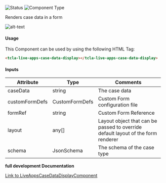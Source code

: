 
![Status][auto] ![Component Type][minor] <!--Component Meta {"created_by":"Auto", "reviewed_by":"Auto", "last_modified_by":"Auto", "comment":"display data"} Component Meta -->


<p>Renders case data in a form</p>

<p><img src="../live-apps-case-data-display.png" alt="alt-text" class="img-responsive" title="Image"></p>



#### Usage


This Component can be used by using the following HTML Tag:

```html
<tcla-live-apps-case-data-display></tcla-live-apps-case-data-display>
```

#### Inputs

Attribute | Type | Comments
--- | --- | ---
caseData | string | The case data
customFormDefs | CustomFormDefs | Custom Form configuration file
formRef | string | Custom Form Reference
layout | any[] | Layout object that can be passed to override default layout of the form renderer
schema | JsonSchema | The schema of the case type


<b>full development Documentation</b>

[Link to LiveAppsCaseDataDisplayComponent](https://tibcosoftware.github.io/TCSTK-Angular/libdocs/tc-liveapps-lib/components/LiveAppsCaseDataDisplayComponent.html)


[auto]: https://img.shields.io/badge/Status-auto%20generated-lightgrey.svg?style=flat "auto generated"

[manually]: https://img.shields.io/badge/Status-manually%20created-yellow.svg?style=flat "manually created"

[draft]: https://img.shields.io/badge/Status-draft-red.svg?style=flat "draft"

[review]: https://img.shields.io/badge/Status-need%20review-yellowgreen.svg?style=flat "need review"

[review done]: https://img.shields.io/badge/Status-review%20done-green.svg?style=flat "review done"

[finalized]: https://img.shields.io/badge/Status-finalized-brightgreen.svg?style=flat "finalized"

[top]: https://img.shields.io/badge/Component%20Type-Top-blue.svg?style=flat "top Component"

[major]: https://img.shields.io/badge/Component%20Type-major%20Component-blue.svg?style=flat "major Component"

[minor]: https://img.shields.io/badge/Component%20Type-minor%20Component-blue.svg?style=flat "minor Component"


